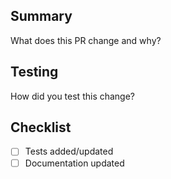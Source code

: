 ## Summary

What does this PR change and why?

## Testing

How did you test this change?

## Checklist
- [ ] Tests added/updated
- [ ] Documentation updated
